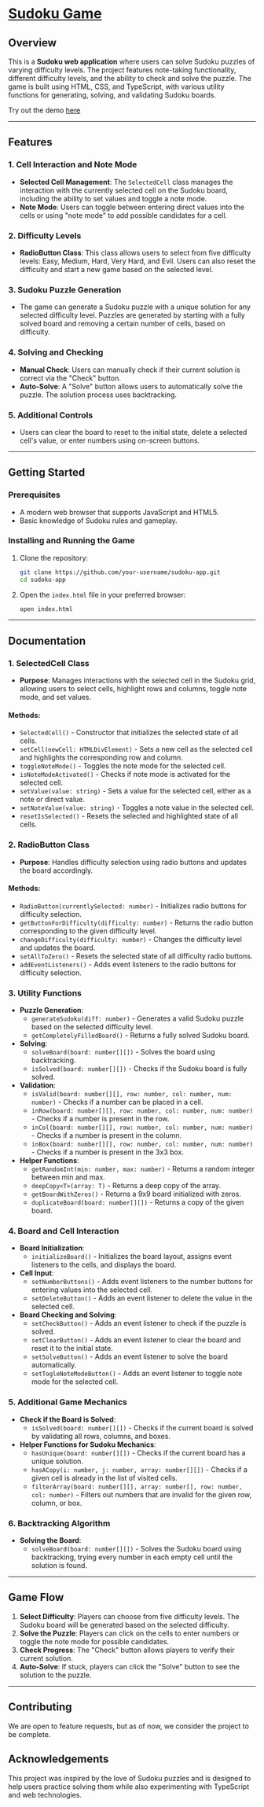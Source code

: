 # [Sudoku Game](https://www.students.cs.ubc.ca/~aghadia/Sudoku/)

## Overview

This is a **Sudoku web application** where users can solve Sudoku puzzles of varying difficulty levels. The project features note-taking functionality, different difficulty levels, and the ability to check and solve the puzzle. The game is built using HTML, CSS, and TypeScript, with various utility functions for generating, solving, and validating Sudoku boards.

Try out the demo [here](https://www.students.cs.ubc.ca/~aghadia/Sudoku/)

---

## Features

### 1. **Cell Interaction and Note Mode**
   - **Selected Cell Management**: The `SelectedCell` class manages the interaction with the currently selected cell on the Sudoku board, including the ability to set values and toggle a note mode.
   - **Note Mode**: Users can toggle between entering direct values into the cells or using "note mode" to add possible candidates for a cell.

### 2. **Difficulty Levels**
   - **RadioButton Class**: This class allows users to select from five difficulty levels: Easy, Medium, Hard, Very Hard, and Evil. Users can also reset the difficulty and start a new game based on the selected level.
   
### 3. **Sudoku Puzzle Generation**
   - The game can generate a Sudoku puzzle with a unique solution for any selected difficulty level. Puzzles are generated by starting with a fully solved board and removing a certain number of cells, based on difficulty.

### 4. **Solving and Checking**
   - **Manual Check**: Users can manually check if their current solution is correct via the "Check" button.
   - **Auto-Solve**: A "Solve" button allows users to automatically solve the puzzle. The solution process uses backtracking.

### 5. **Additional Controls**
   - Users can clear the board to reset to the initial state, delete a selected cell's value, or enter numbers using on-screen buttons.

---

## Getting Started

### Prerequisites

- A modern web browser that supports JavaScript and HTML5.
- Basic knowledge of Sudoku rules and gameplay.

### Installing and Running the Game

1. Clone the repository:
   ```bash
   git clone https://github.com/your-username/sudoku-app.git
   cd sudoku-app
   ```

2. Open the `index.html` file in your preferred browser:
   ```bash
   open index.html
   ```

---

## Documentation

### 1. **SelectedCell Class**
   - **Purpose**: Manages interactions with the selected cell in the Sudoku grid, allowing users to select cells, highlight rows and columns, toggle note mode, and set values.
   
   #### Methods:
   - `SelectedCell()` - Constructor that initializes the selected state of all cells.
   - `setCell(newCell: HTMLDivElement)` - Sets a new cell as the selected cell and highlights the corresponding row and column.
   - `toggleNoteMode()` - Toggles the note mode for the selected cell.
   - `isNoteModeActivated()` - Checks if note mode is activated for the selected cell.
   - `setValue(value: string)` - Sets a value for the selected cell, either as a note or direct value.
   - `setNoteValue(value: string)` - Toggles a note value in the selected cell.
   - `resetIsSelected()` - Resets the selected and highlighted state of all cells.

### 2. **RadioButton Class**
   - **Purpose**: Handles difficulty selection using radio buttons and updates the board accordingly.
   
   #### Methods:
   - `RadioButton(currentlySelected: number)` - Initializes radio buttons for difficulty selection.
   - `getButtonForDifficulty(difficulty: number)` - Returns the radio button corresponding to the given difficulty level.
   - `changeDifficulty(difficulty: number)` - Changes the difficulty level and updates the board.
   - `setAllToZero()` - Resets the selected state of all difficulty radio buttons.
   - `addEventListeners()` - Adds event listeners to the radio buttons for difficulty selection.

### 3. **Utility Functions**
   - **Puzzle Generation**:
     - `generateSudoku(diff: number)` - Generates a valid Sudoku puzzle based on the selected difficulty level.
     - `getCompletelyFilledBoard()` - Returns a fully solved Sudoku board.
   - **Solving**:
     - `solveBoard(board: number[][])` - Solves the board using backtracking.
     - `isSolved(board: number[][])` - Checks if the Sudoku board is fully solved.
   - **Validation**:
     - `isValid(board: number[][], row: number, col: number, num: number)` - Checks if a number can be placed in a cell.
     - `inRow(board: number[][], row: number, col: number, num: number)` - Checks if a number is present in the row.
     - `inCol(board: number[][], row: number, col: number, num: number)` - Checks if a number is present in the column.
     - `inBox(board: number[][], row: number, col: number, num: number)` - Checks if a number is present in the 3x3 box.
   - **Helper Functions**:
     - `getRandomInt(min: number, max: number)` - Returns a random integer between min and max.
     - `deepCopy<T>(array: T)` - Returns a deep copy of the array.
     - `getBoardWithZeros()` - Returns a 9x9 board initialized with zeros.
     - `duplicateBoard(board: number[][])` - Returns a copy of the given board.

### 4. **Board and Cell Interaction**
   - **Board Initialization**:
     - `initializeBoard()` - Initializes the board layout, assigns event listeners to the cells, and displays the board.
   - **Cell Input**:
     - `setNumberButtons()` - Adds event listeners to the number buttons for entering values into the selected cell.
     - `setDeleteButton()` - Adds an event listener to delete the value in the selected cell.
   - **Board Checking and Solving**:
     - `setCheckButton()` - Adds an event listener to check if the puzzle is solved.
     - `setClearButton()` - Adds an event listener to clear the board and reset it to the initial state.
     - `setSolveButton()` - Adds an event listener to solve the board automatically.
     - `setTogleNoteModeButton()` - Adds an event listener to toggle note mode for the selected cell.
   
### 5. **Additional Game Mechanics**
   - **Check if the Board is Solved**:
     - `isSolved(board: number[][])` - Checks if the current board is solved by validating all rows, columns, and boxes.
   - **Helper Functions for Sudoku Mechanics**:
     - `hasUnique(board: number[][])` - Checks if the current board has a unique solution.
     - `hasACopy(i: number, j: number, array: number[][])` - Checks if a given cell is already in the list of visited cells.
     - `filterArray(board: number[][], array: number[], row: number, col: number)` - Filters out numbers that are invalid for the given row, column, or box.
   
### 6. **Backtracking Algorithm**
   - **Solving the Board**:
     - `solveBoard(board: number[][])` - Solves the Sudoku board using backtracking, trying every number in each empty cell until the solution is found.

---

## Game Flow

1. **Select Difficulty**: Players can choose from five difficulty levels. The Sudoku board will be generated based on the selected difficulty.
2. **Solve the Puzzle**: Players can click on the cells to enter numbers or toggle the note mode for possible candidates.
3. **Check Progress**: The "Check" button allows players to verify their current solution.
4. **Auto-Solve**: If stuck, players can click the "Solve" button to see the solution to the puzzle.

---

## Contributing

We are open to feature requests, but as of now, we consider the project to be complete.

## Acknowledgements

This project was inspired by the love of Sudoku puzzles and is designed to help users practice solving them while also experimenting with TypeScript and web technologies.
